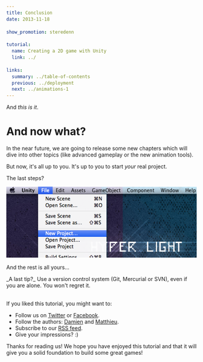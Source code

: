 ```yaml
---
title: Conclusion
date: 2013-11-18

show_promotion: steredenn

tutorial:
  name: Creating a 2D game with Unity
  link: ../

links:
  summary: ../table-of-contents
  previous: ../deployment
  next: ../animations-1
---
```


And _this is it_.

# And now what?

In the near future, we are going to release some new chapters which will dive into other topics (like advanced gameplay or the new animation tools).

But now, it's all up to you. It's up to you to start _your_ real project.

The last steps?

[ ![Last steps][last] ][last]

And the rest is all yours...

<md-tip>
_A last tip?_ Use a version control system (Git, Mercurial or SVN), even if you are alone. You won't regret it.
</md-tip>


<br />If you liked this tutorial, you might want to:

* Follow us on [Twitter](https://twitter.com/pixelnest) or [Facebook](https://www.facebook.com/pixelneststudio).
* Follow the authors: [Damien](https://twitter.com/valryon) and [Matthieu](https://twitter.com/solarsailer).
* Subscribe to our [RSS feed](http://feedpress.me/pixelnest).
* Give your impressions? :)

Thanks for reading us! We hope you have enjoyed this tutorial and that it will give you a solid foundation to build some great games!


[last]: ./-img/last.png
